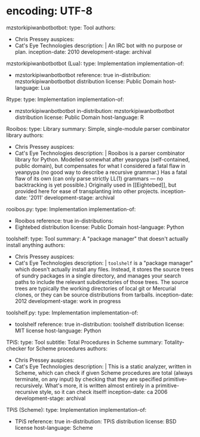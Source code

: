 # encoding: UTF-8

mzstorkipiwanbotbotbot: 
  type: Tool
  authors:
  - Chris Pressey
  auspices:
  - Cat's Eye Technologies
  description: |
    An IRC bot with no purpose or plan.
  inception-date: 2010
  development-stage: archival

mzstorkipiwanbotbotbot (Lua):
  type: Implementation
  implementation-of:
  - mzstorkipiwanbotbotbot
  reference: true
  in-distribution: mzstorkipiwanbotbotbot distribution
  license: Public Domain
  host-language: Lua

Rtype:
  type: Implementation
  implementation-of:
  - mzstorkipiwanbotbotbot
  in-distribution: mzstorkipiwanbotbotbot distribution
  license: Public Domain
  host-language: R


Rooibos:
  type: Library
  summary: Simple, single-module parser combinator library
  authors:
  - Chris Pressey
  auspices:
  - Cat's Eye Technologies
  description: |
    Rooibos is a parser combinator library for Python. Modelled somewhat
    after yeanpypa (self-contained, public domain), but compensates for what
    I considered a fatal flaw in yeanpypa (no good way to describe a
    recursive grammar.) Has a fatal flaw of its own (can only parse
    strictly LL(1) grammars — no backtracking is yet possible.) Originally
    used in [[Eightebed]], but provided here for ease of transplanting into
    other projects.
  inception-date: '2011'
  development-stage: archival

rooibos.py:
  type: Implementation
  implementation-of:
  - Rooibos
  reference: true
  in-distributions:
  - Eightebed distribution
  license: Public Domain
  host-language: Python


toolshelf: 
  type: Tool
  summary: A "package manager" that doesn't actually install anything
  authors:
  - Chris Pressey
  auspices:
  - Cat's Eye Technologies
  description: |
    `toolshelf` is a "package manager" which doesn't actually install any files.
    Instead, it stores the source trees of sundry packages in a single directory,
    and manages your search paths to include the relevant subdirectories of
    those trees. The source trees are typically the working directories of
    local git or Mercurial clones, or they can be source distributions from tarballs.
  inception-date: 2012
  development-stage: work in progress

toolshelf.py:
  type: Implementation
  implementation-of:
  - toolshelf
  reference: true
  in-distribution: toolshelf distribution
  license: MIT license
  host-language: Python


TPiS: 
  type: Tool
  subtitle: Total Procedures in Scheme
  summary: Totality-checker for Scheme procedures
  authors:
  - Chris Pressey
  auspices:
  - Cat's Eye Technologies
  description: |
    This is a static analyzer, written in Scheme, which can check if
    given Scheme procedures are total (always terminate, on any input) by
    checking that they are specified primitive-recursively.  What's more, it
    is written almost entirely in a primitive-recursive style, so it can
    check itself!
  inception-date: ca 2006
  development-stage: archival

TPiS (Scheme):
  type: Implementation
  implementation-of:
  - TPiS
  reference: true
  in-distribution: TPiS distribution
  license: BSD license
  host-language: Scheme
